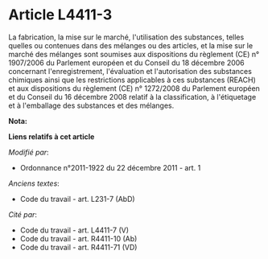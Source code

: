 # Article L4411-3

La fabrication, la mise sur le marché, l'utilisation des substances, telles quelles ou contenues dans des mélanges ou des
articles, et la mise sur le marché des mélanges sont soumises aux dispositions du règlement (CE) n° 1907/2006 du Parlement
européen et du Conseil du 18 décembre 2006 concernant l'enregistrement, l'évaluation et l'autorisation des substances
chimiques ainsi que les restrictions applicables à ces substances (REACH) et aux dispositions du règlement (CE) n° 1272/2008
du Parlement européen et du Conseil du 16 décembre 2008 relatif à la classification, à l'étiquetage et à l'emballage des
substances et des mélanges.

**Nota:**



**Liens relatifs à cet article**

_Modifié par_:

  - Ordonnance n°2011-1922 du 22 décembre 2011 - art. 1

_Anciens textes_:

  - Code du travail - art. L231-7 (AbD)

_Cité par_:

  - Code du travail - art. L4411-7 (V)
  - Code du travail - art. R4411-10 (Ab)
  - Code du travail - art. R4411-71 (VD)
